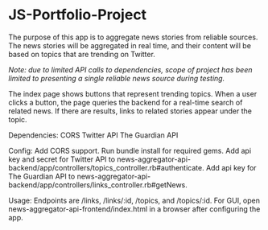 # JS-Portfolio-Project

The purpose of this app is to aggregate news stories from reliable sources. The news stories will be aggregated in real time, and their content will be based on topics that are trending on Twitter.

*Note: due to limited API calls to dependencies, scope of project has been limited to presenting a single reliable news source during testing.*

The index page shows buttons that represent trending topics. When a user clicks a button, the page queries the backend for a real-time search of related news. If there are results, links to related stories appear under the topic.

Dependencies:
CORS
Twitter API
The Guardian API

Config:
Add CORS support.
Run bundle install for required gems.
Add api key and secret for Twitter API to news-aggregator-api-backend/app/controllers/topics_controller.rb#authenticate.
Add api key for The Guardian API to news-aggregator-api-backend/app/controllers/links_controller.rb#getNews.

Usage:
Endpoints are /links, /links/:id, /topics, and /topics/:id.
For GUI, open news-aggregator-api-frontend/index.html in a browser after configuring the app.
